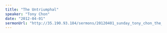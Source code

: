 ```yaml
---
title: "The Untriumphal"
speaker: "Tony Chon"
date: "2012-04-01"
sermonUrl: "http://35.190.93.184/sermons/20120401_sunday_tony_chon_the_untriumphal_entry.mp3"
---
```

